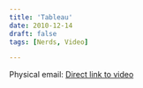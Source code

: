 ```yaml
---
title: 'Tableau'
date: 2010-12-14
draft: false
tags: [Nerds, Video]

---
```


Physical email: [Direct link to video](http://vimeo.com/17280777)